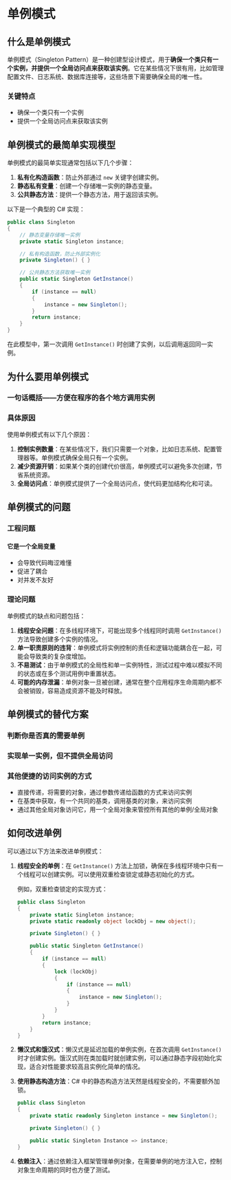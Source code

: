 # 单例模式

## 什么是单例模式

单例模式（Singleton Pattern）是一种创建型设计模式，用于**确保一个类只有一个实例，并提供一个全局访问点来获取该实例**。它在某些情况下很有用，比如管理配置文件、日志系统、数据库连接等，这些场景下需要确保全局的唯一性。

### 关键特点
- 确保一个类只有一个实例
- 提供一个全局访问点来获取该实例

## 单例模式的最简单实现模型

单例模式的最简单实现通常包括以下几个步骤：

1. **私有化构造函数**：防止外部通过 `new` 关键字创建实例。
2. **静态私有变量**：创建一个存储唯一实例的静态变量。
3. **公共静态方法**：提供一个静态方法，用于返回该实例。

以下是一个典型的 C# 实现：

```csharp
public class Singleton
{
    // 静态变量存储唯一实例
    private static Singleton instance;

    // 私有构造函数，防止外部实例化
    private Singleton() { }

    // 公共静态方法获取唯一实例
    public static Singleton GetInstance()
    {
        if (instance == null)
        {
            instance = new Singleton();
        }
        return instance;
    }
}
```

在此模型中，第一次调用 `GetInstance()` 时创建了实例，以后调用返回同一实例。

## 为什么要用单例模式

### 一句话概括——方便在程序的各个地方调用实例
### 具体原因
使用单例模式有以下几个原因：

1. **控制实例数量**：在某些情况下，我们只需要一个对象，比如日志系统、配置管理器等。单例模式确保全局只有一个实例。
2. **减少资源开销**：如果某个类的创建代价很高，单例模式可以避免多次创建，节省系统资源。
3. **全局访问点**：单例模式提供了一个全局访问点，使代码更加结构化和可读。

## 单例模式的问题

### 工程问题

#### 它是一个全局变量
- 会导致代码晦涩难懂
- 促进了耦合
- 对并发不友好

### 理论问题
单例模式的缺点和问题包括：

1. **线程安全问题**：在多线程环境下，可能出现多个线程同时调用 `GetInstance()` 方法导致创建多个实例的情况。
2. **单一职责原则的违背**：单例模式将实例控制的责任和逻辑功能耦合在一起，可能会导致类的复杂度增加。
3. **不易测试**：由于单例模式的全局性和单一实例特性，测试过程中难以模拟不同的状态或在多个测试用例中重置状态。
4. **可能的内存泄漏**：单例对象一旦被创建，通常在整个应用程序生命周期内都不会被销毁，容易造成资源不能及时释放。

## 单例模式的替代方案

### 判断你是否真的需要单例

### 实现单一实例，但不提供全局访问

### 其他便捷的访问实例的方式
- 直接传递，将需要的对象，通过参数传递给函数的方式来访问实例
- 在基类中获取，有一个共同的基类，调用基类的对象，来访问实例
- 通过其他全局对象访问它，用一个全局对象来管控所有其他的单例/全局对象


## 如何改进单例
可以通过以下方法来改进单例模式：

1. **线程安全的单例**：在 `GetInstance()` 方法上加锁，确保在多线程环境中只有一个线程可以创建实例。可以使用双重检查锁定或静态初始化的方式。
   
   例如，双重检查锁定的实现方式：
   ```csharp
   public class Singleton
   {
       private static Singleton instance;
       private static readonly object lockObj = new object();

       private Singleton() { }

       public static Singleton GetInstance()
       {
           if (instance == null)
           {
               lock (lockObj)
               {
                   if (instance == null)
                   {
                       instance = new Singleton();
                   }
               }
           }
           return instance;
       }
   }
   ```

2. **懒汉式和饿汉式**：懒汉式是延迟加载的单例实例，在首次调用 `GetInstance()` 时才创建实例。饿汉式则在类加载时就创建实例，可以通过静态字段初始化实现，适合对性能要求较高且实例化简单的情况。

3. **使用静态构造方法**：C# 中的静态构造方法天然是线程安全的，不需要额外加锁。
   
   ```csharp
   public class Singleton
   {
       private static readonly Singleton instance = new Singleton();

       private Singleton() { }

       public static Singleton Instance => instance;
   }
   ```

4. **依赖注入**：通过依赖注入框架管理单例对象，在需要单例的地方注入它，控制对象生命周期的同时也方便了测试。